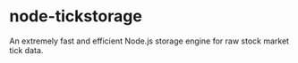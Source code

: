 node-tickstorage
================

An extremely fast and efficient Node.js storage engine for raw stock market tick data.
